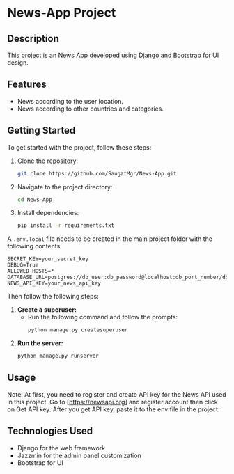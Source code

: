 # News-App Project

## Description
This project is an News App developed using Django and Bootstrap for UI design.

## Features
- News according to the user location.
- News according to other countries and categories.

## Getting Started

To get started with the project, follow these steps:

1. Clone the repository:
    ```bash
    git clone https://github.com/SaugatMgr/News-App.git
    ```
2. Navigate to the project directory:
    ```bash
    cd News-App
    ```
3. Install dependencies:
    ```bash
    pip install -r requirements.txt
    ```

A `.env.local` file needs to be created in the main project folder with the following contents:
```env
SECRET_KEY=your_secret_key
DEBUG=True
ALLOWED_HOSTS=*
DATABASE_URL=postgres://db_user:db_password@localhost:db_port_number/db_name
NEWS_API_KEY=your_news_api_key
```

Then follow the following steps:
1. **Create a superuser:**
    - Run the following command and follow the prompts:
        ```bash
        python manage.py createsuperuser
        ```
2. **Run the server:**
    ```bash
    python manage.py runserver
    ```
    
## Usage
Note: At first, you need to register and create API key for the News API used in this project. Go to [https://newsapi.org] and register account then click on Get API key. After you get API key, paste it to the env file in the project.

## Technologies Used
- Django for the web framework
- Jazzmin for the admin panel customization
- Bootstrap for UI
